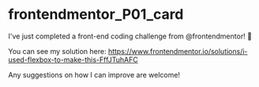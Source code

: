 # frontendmentor_P01_card

I've just completed a front-end coding challenge from @frontendmentor! 🎉

You can see my solution here: https://www.frontendmentor.io/solutions/i-used-flexbox-to-make-this-FffJTuhAFC

Any suggestions on how I can improve are welcome!
